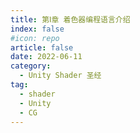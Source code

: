 ```yaml
---
title: 第Ⅰ章 着色器编程语言介绍
index: false
#icon: repo
article: false
date: 2022-06-11
category:
  - Unity Shader 圣经
tag:
  - shader
  - Unity
  - CG
---
```


<!-- more -->
<AutoCatalog />